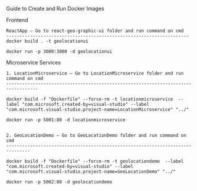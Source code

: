 Guide to Create and Run Docker Images



Frontend 

	ReactApp – Go to react-geo-graphic-ui folder and run command on cmd 
	---------------------------------------------------------------------
	docker build . -t geolocationui
	
	docker run -p 3000:3000 -d geolocationui



Microservice Services


	1. LocationMicroservice – Go to LocationMicroservice folder and run command on cmd
	----------------------------------------------------------------------------------
	
	docker build -f "Dockerfile" --force-rm -t locationmicroservice  --label "com.microsoft.created-by=visual-studio" --label "com.microsoft.visual-studio.project-name=LocationMicroservice" "../"
	
	docker run -p 5001:80 -d locationmicroservice


	2. GeoLocationDemo – Go to GeoLocationDemo folder and run command on cmd
	-------------------------------------------------------------------------------
	
	docker build -f "Dockerfile" --force-rm -t geolocationdemo  --label "com.microsoft.created-by=visual-studio" --label "com.microsoft.visual-studio.project-name=GeoLocationDemo" "../"
	
	docker run -p 5002:80 -d geolocationdemo





